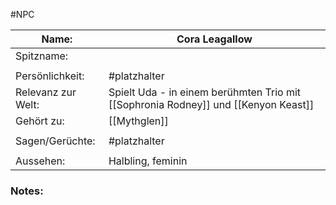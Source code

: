 #NPC

| Name:              | Cora Leagallow                                                                                       |
| ------------------ | ---------------------------------------------------------------------------------------------------- |
| Spitzname:         |                                                                                                      |
|                    |                                                                                                      |
| Persönlichkeit:    | #platzhalter                                                                                         |
| Relevanz zur Welt: | Spielt Uda - in einem berühmten Trio mit [[Sophronia Rodney]] und [[Kenyon Keast]] |
| Gehört zu:         | [[Mythglen]]                                                                                |
|                    |                                                                                                      |
| Sagen/Gerüchte:    | #platzhalter                                                                                         |
|                    |                                                                                                      |
| Aussehen:          | Halbling, feminin                                                                                    |
### Notes:
